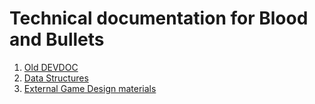 # Technical documentation for Blood and Bullets

1. [Old DEVDOC](DEVDOC.md)
2. [Data Structures](DATASTR.md)
3. [External Game Design materials](DESIGN.md)




